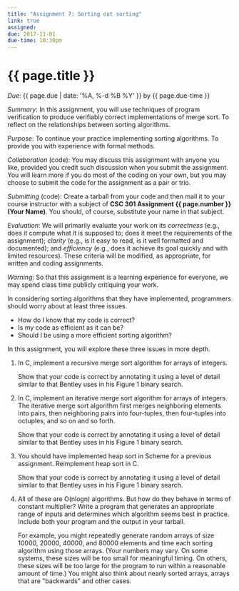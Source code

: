 ```yaml
---
title: "Assignment 7: Sorting out sorting"
link: true
assigned:
due: 2017-11-01
due-time: 10:30pm
---
```

# {{ page.title }}

*Due*: {{ page.due | date: '%A, %-d %B %Y' }} by {{ page.due-time }}

*Summary*: In this assignment, you will use techniques of program
verification to produce verifiably correct implementations of
merge sort.  To reflect on the relationships between sorting algorithms.

*Purpose*: To continue your practice implementing sorting algorithms.
To provide you with experience with formal methods.

*Collaboration* (code): You may discuss this assignment with anyone you
like, provided you credit such discussion when you submit the assignment.
You will learn more if you do most of the coding on your own, but you
may choose to submit the code for the assignment as a pair or trio.

*Submitting* (code): Create a tarball from your code and then mail it
to your course instructor with a subject of **CSC 301 Assignment {{
page.number }} (Your Name)**.  You should, of course, substitute your
name in that subject.

*Evaluation*: We will primarily evaluate your work on its *correctness*
(e.g., does it compute what it is supposed to; does it meet the
requirements of the assignment); *clarity* (e.g., is it easy to read,
is it well formatted and documented); and *efficiency* (e.g., does it
achieve its goal quickly and with limited resources).  These criteria
will be modified, as appropriate, for written and coding assignments.

*Warning*: So that this assignment is a learning experience for everyone,
we may spend class time publicly critiquing your work.

In considering sorting algorithms that they have implemented, programmers 
should worry about at least three issues.

* How do I know that my code is correct?
* Is my code as efficient as it can be?
* Should I be using a more efficient sorting algorithm?

In this assignment, you will explore these three issues in more depth.

1. In C, implement a recursive merge sort algorithm for arrays
of integers.  

    Show that your code is correct by annotating it using a level of detail
    similar to that Bentley uses in his Figure 1 binary search.

2. In C, implement an iterative merge sort algorithm for arrays of
integers.  The iterative merge sort algorithm first merges neighboring
elements into pairs, then neighboring pairs into four-tuples, then
four-tuples into octuples, and so on and so forth.

    Show that your code is correct by annotating it using a level of detail
    similar to that Bentley uses in his Figure 1 binary search.

3. You should have implemented heap sort in Scheme for a previous assignment.
Reimplement heap sort in C.

    Show that your code is correct by annotating it using a level of detail
    similar to that Bentley uses in his Figure 1 binary search.


4. All of these are O(nlogn) algorithms.  But how do they behave in terms
of constant multiplier?  Write a program that generates an appropriate
range of inputs and determines which algorithm seems best in practice.
Include both your program and the output in your tarball.

   For example, you might repeatedly generate random arrays of size 10000, 
   20000, 40000, and 80000 elements and time each sorting algorithm using
   those arrays.  (Your numbers may vary.  On some systems, these sizes
   will be too small for meaningful timing.  On others, these sizes will
   be too large for the program to run within a reasonable amount of time.)
   You might also think about nearly sorted arrays, arrays that are 
   "backwards" and other cases.

